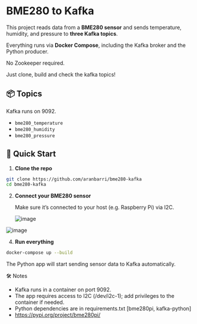 # BME280 to Kafka

This project reads data from a **BME280 sensor** and sends temperature, humidity, and pressure to **three Kafka topics**. 

Everything runs via **Docker Compose**, including the Kafka broker and the Python producer.

No Zookeeper required. 

Just clone, build and check the kafka topics!

## 📦 Topics

Kafka runs on 9092.

- `bme280_temperature`
- `bme280_humidity`
- `bme280_pressure`

## 🚀 Quick Start

1. **Clone the repo**

```bash
git clone https://github.com/aranbarri/bme280-kafka
cd bme280-kafka
```

2. **Connect your BME280 sensor**
   
    Make sure it’s connected to your host (e.g. Raspberry Pi) via I2C.

   ![image](https://github.com/user-attachments/assets/0e89b781-31d8-451b-9ad4-a3ed38d7075a)

![image](https://github.com/user-attachments/assets/8170dfd1-4143-4864-8c0b-b361f06049c8)


4. **Run everything**
```bash
docker-compose up --build
```
The Python app will start sending sensor data to Kafka automatically.

🛠️ Notes

- Kafka runs in a container on port 9092.
- The app requires access to I2C (/dev/i2c-1); add privileges to the container if needed.
- Python dependencies are in requirements.txt [bme280pi, kafka-python]
- https://pypi.org/project/bme280pi/
